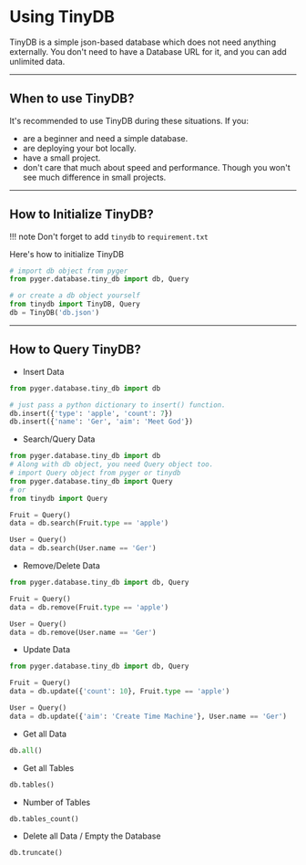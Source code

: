# Using TinyDB

TinyDB is a simple json-based database which does not need anything externally. You don't need to have a Database URL for it, and you can add unlimited data.

---

## When to use TinyDB?

It's recommended to use TinyDB during these situations. If you:

- are a beginner and need a simple database.
- are deploying your bot locally.
- have a small project.
- don't care that much about speed and performance. Though you won't see much difference in small projects.


---

## How to Initialize TinyDB?

!!! note 
    Don't forget to add `tinydb` to `requirement.txt`

Here's how to initialize TinyDB

```python
# import db object from pyger
from pyger.database.tiny_db import db, Query

# or create a db object yourself
from tinydb import TinyDB, Query
db = TinyDB('db.json')
```

---

## How to Query TinyDB?

- Insert Data

```python
from pyger.database.tiny_db import db

# just pass a python dictionary to insert() function.
db.insert({'type': 'apple', 'count': 7})
db.insert({'name': 'Ger', 'aim': 'Meet God'})
```

- Search/Query Data

```python
from pyger.database.tiny_db import db
# Along with db object, you need Query object too.
# import Query object from pyger or tinydb
from pyger.database.tiny_db import Query
# or
from tinydb import Query

Fruit = Query()
data = db.search(Fruit.type == 'apple')

User = Query()
data = db.search(User.name == 'Ger')
```

- Remove/Delete Data

```python
from pyger.database.tiny_db import db, Query

Fruit = Query()
data = db.remove(Fruit.type == 'apple')

User = Query()
data = db.remove(User.name == 'Ger')
```

- Update Data

```python
from pyger.database.tiny_db import db, Query

Fruit = Query()
data = db.update({'count': 10}, Fruit.type == 'apple')

User = Query()
data = db.update({'aim': 'Create Time Machine'}, User.name == 'Ger')
```

- Get all Data

```python
db.all()
```

- Get all Tables

```python
db.tables()
```

- Number of Tables

```python
db.tables_count()
```

- Delete all Data / Empty the Database

```python
db.truncate()
```
